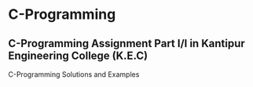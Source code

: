 C-Programming
=============

C-Programming Assignment Part I/I in Kantipur Engineering College (K.E.C)
-------------------------------------------------------------------------
C-Programming Solutions and Examples
